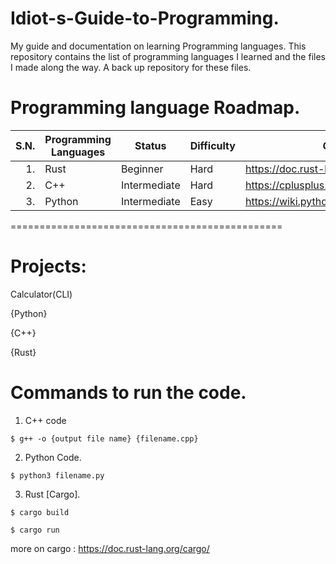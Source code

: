 # Idiot-s-Guide-to-Programming.
My guide and documentation on learning Programming languages.
This repository contains the list of programming languages I learned and the files I made along the way.
A back up repository for these files.

# Programming language Roadmap.
| S.N. | Programming Languages | Status | Difficulty |Guide Links|
|-----:|-----------------------|---------------|------------|---------|
|  1.  | Rust                  |Beginner       |Hard|https://doc.rust-lang.org/book/|
|  2.  | C++                   |Intermediate   |Hard|https://cplusplus.com/doc/tutorial/|
|  3.  | Python                |Intermediate   |Easy|https://wiki.python.org/moin/BeginnersGuide| 

===============================================

# Projects:
Calculator(CLI) 

{Python}

{C++}

{Rust}

# Commands to run the code.
1. C++ code

```$ g++ -o {output file name} {filename.cpp} ```

2. Python Code.

```$ python3 filename.py ```

3. Rust [Cargo].

```$ cargo build```

```$ cargo run```

more on cargo : https://doc.rust-lang.org/cargo/
